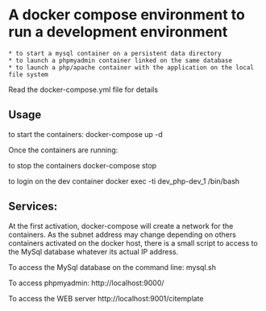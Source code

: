 # A docker compose environment to run a development environment

	* to start a mysql container on a persistent data directory
	* to launch a phpmyadmin container linked on the same database
	* to launch a php/apache container with the application on the local file system

Read the docker-compose.yml file for details

## Usage

to start the containers:
docker-compose up -d

Once the containers are running:

to stop the containers
docker-compose stop

to login on the dev container
docker exec -ti dev_php-dev_1 /bin/bash

## Services:

At the first activation, docker-compose will create a network for the containers. As the subnet address may change depending on others containers activated on the docker host, there is a small script to access to the MySql database whatever its actual IP address.

To access the MySql database on the command line:
mysql.sh

To access phpmyadmin:
http://localhost:9000/

To access the WEB server
http://localhost:9001/citemplate

